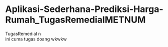 # Aplikasi-Sederhana-Prediksi-Harga-Rumah_TugasRemedialMETNUM
TugasRemedial n\
ini cuma tugas doang wkwkw

